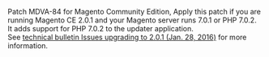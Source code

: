 Patch MDVA-84 for Magento Community Edition, Apply this patch if you are running Magento CE 2.0.1 and your Magento server runs 7.0.1 or PHP 7.0.2.  
It adds support for PHP 7.0.2 to the updater application.  
See [technical bulletin Issues upgrading to 2.0.1 (Jan. 28, 2016)](http://devdocs.magento.com/guides/v2.0/release-notes/tech_bull_201-upgrade.html) for more information.
